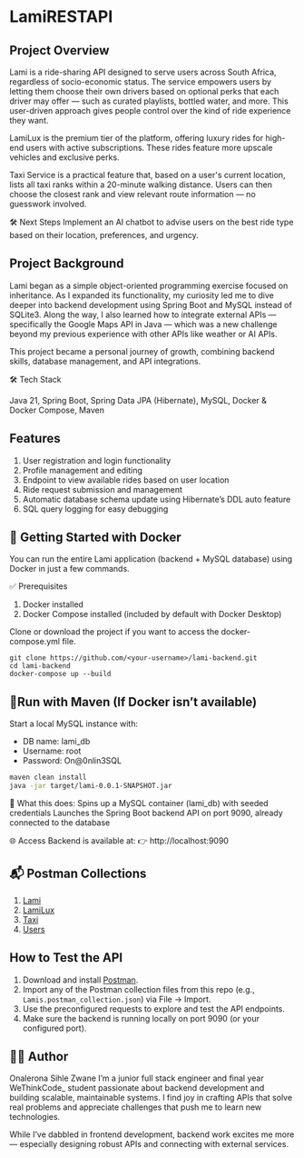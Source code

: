 # LamiRESTAPI
## Project Overview
Lami is a ride-sharing API designed to serve users across South Africa, regardless of socio-economic status.
The service empowers users by letting them choose their own drivers based on optional perks that each driver may offer — such as curated playlists, bottled water, and more. This user-driven approach gives people control over the kind of ride experience they want.

LamiLux is the premium tier of the platform, offering luxury rides for high-end users with active subscriptions. 
These rides feature more upscale vehicles and exclusive perks.

Taxi Service is a practical feature that, based on a user's current location, lists all taxi ranks within a 20-minute walking distance. Users can then choose the closest rank and view relevant route information — no guesswork involved.

🛠️ Next Steps
Implement an AI chatbot to advise users on the best ride type based on their location, preferences, and urgency.

## Project Background
Lami began as a simple object-oriented programming exercise focused on inheritance. As I expanded its
functionality, my curiosity led me to dive deeper into backend development using Spring Boot and MySQL
instead of SQLite3. Along the way, I also learned how to integrate external APIs — specifically the Google Maps 
API in Java — which was a new challenge beyond my previous experience with other APIs like weather or AI APIs.

This project became a personal journey of growth, combining backend skills, database management, and API integrations.


🛠️ Tech Stack

Java 21, Spring Boot, Spring Data JPA (Hibernate), MySQL, Docker & Docker Compose, Maven

## Features
1. User registration and login functionality
2. Profile management and editing
3. Endpoint to view available rides based on user location
4. Ride request submission and management
5. Automatic database schema update using Hibernate’s DDL auto feature
6. SQL query logging for easy debugging

## 🐳 Getting Started with Docker
You can run the entire Lami application (backend + MySQL database) using Docker in just a few commands.

✅ Prerequisites
1. Docker installed
2. Docker Compose installed (included by default with Docker Desktop)

Clone or download the project if you want to access the docker-compose.yml file.
 ```
git clone https://github.com/<your-username>/lami-backend.git
cd lami-backend
docker-compose up --build
```

## 🔧Run with Maven (If Docker isn’t available)
Start a local MySQL instance with:
* DB name: lami_db
* Username: root
* Password: On@0nlin3SQL

```bash
maven clean install
java -jar target/lami-0.0.1-SNAPSHOT.jar
```

📌 What this does:
Spins up a MySQL container (lami_db) with seeded credentials
Launches the Spring Boot backend API on port 9090, already connected to the database

🌐 Access
Backend is available at:
👉 http://localhost:9090

## 📬 Postman Collections
1. [Lami](./Lamis.postman_collection.json)
2. [LamiLux](./Lux.postman_collection.json)
3. [Taxi](./Taxi.postman_collection.json)
4. [Users](./User.postman_collection.json)

## How to Test the API
1. Download and install [Postman](https://www.postman.com/downloads/).  
2. Import any of the Postman collection files from this repo (e.g., `Lamis.postman_collection.json`) via File → Import.  
3. Use the preconfigured requests to explore and test the API endpoints.  
4. Make sure the backend is running locally on port 9090 (or your configured port).

## 🙋‍♂️ Author
Onalerona Sihle Zwane
I’m a junior full stack engineer and final year WeThinkCode_ student passionate about backend development and building scalable, maintainable systems.
I find joy in crafting APIs that solve real problems and appreciate challenges that push me to learn new technologies.

While I’ve dabbled in frontend development, backend work excites me more — especially designing robust APIs and connecting with external services.

